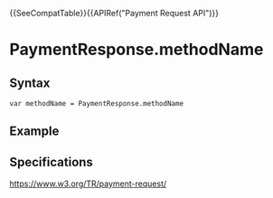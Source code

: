 {{SeeCompatTable}}{{APIRef("Payment Request API")}}

# PaymentResponse.methodName

## Syntax

`var methodName = PaymentResponse.methodName`

## Example

## Specifications

<https://www.w3.org/TR/payment-request/>